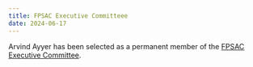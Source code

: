 ```yaml
---
title: FPSAC Executive Committeee
date: 2024-06-17
---
```


Arvind Ayyer has been selected as a permanent member of the [FPSAC Executive Committee](https://fpsac.org/executive/).
